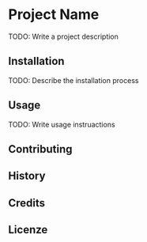 # Project Name

TODO: Write a project description

## Installation

TODO: Describe the installation process

## Usage

TODO: Write usage instruactions

## Contributing

## History

## Credits

## Licenze
